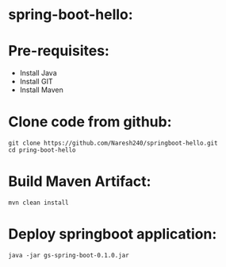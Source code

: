 # spring-boot-hello:

# Pre-requisites:
  - Install Java
  - Install GIT
  - Install Maven
  
# Clone code from github:
    git clone https://github.com/Naresh240/springboot-hello.git
    cd pring-boot-hello
# Build Maven Artifact:
    mvn clean install
# Deploy springboot application:
    java -jar gs-spring-boot-0.1.0.jar
